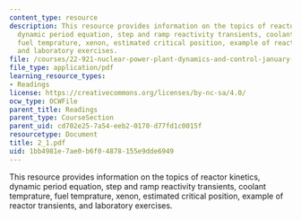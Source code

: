 ```yaml
---
content_type: resource
description: This resource provides information on the topics of reactor kinetics,
  dynamic period equation, step and ramp reactivity transients, coolant temprature,
  fuel temprature, xenon, estimated critical position, example of reactor transients,
  and laboratory exercises.
file: /courses/22-921-nuclear-power-plant-dynamics-and-control-january-iap-2006/1bb4981e7ae0b6f04878155e9dde6949_2_1.pdf
file_type: application/pdf
learning_resource_types:
- Readings
license: https://creativecommons.org/licenses/by-nc-sa/4.0/
ocw_type: OCWFile
parent_title: Readings
parent_type: CourseSection
parent_uid: cd702e25-7a54-eeb2-0170-d77fd1c0015f
resourcetype: Document
title: 2_1.pdf
uid: 1bb4981e-7ae0-b6f0-4878-155e9dde6949
---
```

This resource provides information on the topics of reactor kinetics, dynamic period equation, step and ramp reactivity transients, coolant temprature, fuel temprature, xenon, estimated critical position, example of reactor transients, and laboratory exercises.